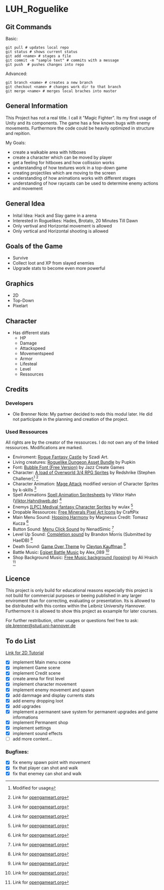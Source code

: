 # LUH_Roguelike
## Git Commands
Basic:
```
git pull # updates local repo
git status # shows current status
git add <name> # stages a file 
git commit -m "sample text" # commits with a message
git push  # pushes changes into repo
```
Advanced:
```
git branch <name> # creates a new branch
git checkout <name> # changes work dir to that branch
git merge <name> # merges local braches into master
```
## General Information
This Project has not a real title. I call it "Magic Fighter". Its my first usage of Unity and its components.
The game has a few known bugs with enemy movements. Furthermore the code could be heavily optimized in structure and repition.

My Goals: 
- create a walkable area with hitboxes
- create a character which can be moved by player
- get a feeling for hitboxes and how collission works
- understanding of how textures work in a top-down game
- creating projectiles which are moving to the screen
- understanding of how animations works with different stages
- understanding of how raycasts can be used to determine enemy actions and movement

## General Idea
- Inital Idea: Hack and Slay game in a arena
- Interested in Roguelikes: Hades, Brotato, 20 Minutes Till Dawn  
- Only vertival and Horizontal movement is allowed 
- Only vertical and Horizontal shooting is allowed
## Goals of the Game
- Survive
- Collect loot and XP from slayed enemies
- Upgrade stats to become even more powerful
## Graphics
- 2D
- Top-Down
- Pixelart
## Character
- Has different stats
  - HP
  - Damage
  - Attackspeed
  - Movementspeed
  - Armor
  - Lifesteal
  - Level
  - Ressources
## Credits
### Developers
- Ole Brenner
Note: My partner decided to redo this modul later. He did not participate in the planning and creation of the project.
### Used Ressources
All rights are by the creator of the ressources. I do not own any of the linked ressources. Modifications are marked.
- Enviroment: [Rogue Fantasy Castle](https://assetstore.unity.com/packages/2d/environments/rogue-fantasy-castle-164725) by Szadi Art.
- Living creatures: [Roguelike Dungeon Asset Bundle](https://trevor-pupkin.itch.io/roguelike-dungeon-asset-bundle) by Pupkin
- Font: [Bubble Font (Free Version)](https://assetstore.unity.com/packages/2d/fonts/bubble-font-free-version-24987) by Jazz Create Games
- Character: [A load of Overworld 3/4 RPG Sprites](https://opengameart.org/content/a-load-of-overworld-34-rpg-sprites) by Redshrike (Stephen Challener)[^1] [^2]
- Character Animation: [Mage Attack](https://opengameart.org/content/mage-attack) modified version of Character Sprites by k-skills [^2]
- Spell Animations [Spell Animation Spritesheets](https://opengameart.org/content/spell-animation-spritesheets) by Viktor Hahn (Viktor.Hahn@web.de) [^2]
- Enemys [[LPC] Medival fantasy Character Sprites](https://opengameart.org/content/lpc-medieval-fantasy-character-sprites) by wulax [^2]
- Dropable Ressources: [Free Minerals Pixel Art Icons](https://assetstore.unity.com/packages/2d/gui/icons/free-minerals-pixel-art-icons-196216) by CraftPix
- Main Menu Sound: [Hopping Harmony](https://opengameart.org/content/hopping-harmony) by Magnesus Credit: Tomasz Kucza [^2]
- Button Sound: [Menu Click Sound](https://opengameart.org/content/menu-selection-click) by NenadSimic [^2]
- Level Up Sound: [Completion sound](https://opengameart.org/content/completion-sound) by Brandon Morris (Submitted by HaelDB) [^2]
- Death Sound: [Game Over Theme](https://opengameart.org/content/game-over-theme) by [Cleyton Kauffman](https://soundcloud.com/cleytonkauffman) [^2]
- Battle Music: [Egipet Battle Music](https://opengameart.org/content/egipet-battle-music) by Alex_089 [^2]
- Shop Background Music: [Free Music background (looping)](https://opengameart.org/content/free-music-background-looping) by Ali Hraich [^2]

[^1]: Modified for usage
[^2]: Link for [opengameart.org](https://opengameart.org/)


## Licence
This project is only build for educational reasons especially this project is not build for commercial purposes or beeing published in any larger enviroment than for correcting, evaluating or presentation. Its is allowed to be distributed with this contex within the Leibniz University Hannover. Furthermore it is allowed to show this project as exsample for later courses. <br>

For further restribution, other usages or questions feel free to ask: ole.brenner@stud.uni-hannover.de
## To do List
[Link for 2D Tutorial](https://www.youtube.com/playlist?list=PL0m-AJLtwLv7Fe6Wj32zJIHuHk5jBUDzO) 
- [x] implement Main menu scene
- [x] implement Game scene
- [x] implement Credit scene
- [x] create arena for first level
- [x] implement character movement
- [x] implement enemy movement and spawn
- [x] add dammage and display currents stats
- [x] add enemy dropping loot
- [x] add upgrades
- [x] implement a permanent save system for permanent upgrades and game informations
- [x] implement Permanent shop
- [x] implement settings
- [x] implement sound effects
- [ ] add more content...
### Bugfixes:
- [x] fix enemy spawn point with movement
- [x] fix that player can shot and walk
- [x] fix that enemey  can shot and walk
